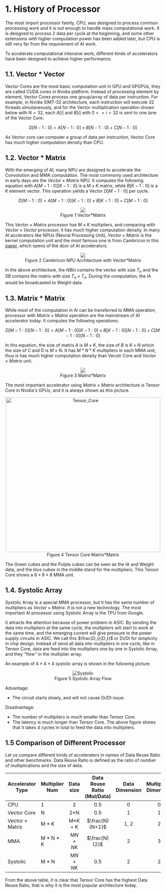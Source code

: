 

# 1. History of Processor

The most import processor family, CPU, was designed to process common processing work and it is not enough to handle mass computational work. It is designed to process 2 data per cycle at the beginning, and some other extensions with higher computation power has been added later, but CPU is still very far from the requirement of AI work.

To accelerate computational intensive work, different kinds of accelerators have been designed to achieve higher performance. 


## 1.1. Vector * Vector

Vector Cores are the most basic computation unit in GPU and GPGPUs, they are called CUDA cores in Nvidia platform. Instead of processing element by element, Vector Cores process one group/array of data per instruction. For example, in Nvidia SIMT-32 architecture, each instruction will execute 32 threads simutaneously, and for the Vector multiplication operation shown below with $N=32$, each $A[i]$ and $B[i]$ with $0<=i<32$ is sent to one lane of the Vector Core.

$$
D[N-1 : 0] = A[N-1 : 0] \times B[N-1 : 0]+ C[N-1 : 0]
$$

As Vector core can computer a group of data per instruction, Vector Core has much higher computation density than CPU.

## 1.2. Vector * Matrix

With the emerging of AI, many NPU are designed to accelerate the Convolution and MMA computation. The most commonly used architecture in early days are the $Vector \times Matrix$ NPU. It computes the following equation with $A[M-1 : 0][K-1 : 0]$ is a $M \times K$ matrix, while $B[K-1 : 0]$ is a K element vector. This operation yields a Vector $D[M-1 : 0]$ per cycle.

$$
D[M-1 : 0] = A[M-1 : 0][K-1 : 0] \times B[K-1 : 0] + C[M-1 : 0]
$$

<div align="center">
  <img src="AI_Accelerator_Architecture/Vector_Matrix.png">
</div>
<div align="center">
  Figure 1 Vector*Matrix
</div>

This $Vector \times Matrix$ processor has  $M \times K$ multipliers, and comparing with $Vector \times Vector$ processor, it has much higher computation density. In many AI acclerators like NPUs (Neural Processing Unit), $Vector \times Matrix$ is the kernel computation unit and the most famous one is from Cambricon in this [paper](https://dl.acm.org/doi/abs/10.1145/2654822.2541967), which opens of the door of AI accelerators.

<div align="center">
  <img src="AI_Accelerator_Architecture/cambricon_npu.png">
</div>
<div align="center">
  Figure 2 Cambricon NPU Architecture with Vector*Matrix
</div>

In the above architecture, the $NBin$ contains the vector with size $T_n$ and the $SB$ contains the matrix with size $T_n \times T_n$. During the computation, the IA would be broadcasted to Weight data.

## 1.3. Matrix * Matrix

While most of the computation in AI can be transferred to MMA operation, processor with $Matrix \times Matrix$ operation are the mainstream of AI accelerator today. It computes the following operations:

$$
D[M-1 : 0][N-1 : 0] = A[M-1 : 0][K-1 : 0] \times B[K-1 : 0][N-1 : 0] + C[M-1 : 0][N-1 : 0]
$$

In tihs equation, the size of matrix $A$ is $M \times K$, the size of $B$ is $K \times N$ which the size of C and D is $M \times N$. It has $M * N * K$ multipliers in each MMA unit, thus is has much higher computation density than Vecotr Core and $Vector \times Matrix$ unit. 

<div align="center">
  <img src="AI_Accelerator_Architecture/Matrix_Matrix.png">
</div>
<div align="center">
  Figure 3 Matrix*Matrix
</div>

The most important accelerator using  $Matrix \times Matrix$ architecture is Tensor Core in Nvidia's GPUs, and it is always shown as this picture.

<div align="center">
  <img src="AI_Accelerator_Architecture/Tensor_Core.png" alt="Tensor_Core" title="Tensor Core Matrix*Matrix" width="500">
</div>
<div align="center">
  Figure 4 Tensor Core Matrix*Matrix
</div>

The Green cubes and the Pulple cubes can be seen as the IA and Weight data, and the blus cubes in the middle stand for the multipliers. This Tensor Core shows a $8 \times 8 \times 8$ MMA unit.

## 1.4. Systolic Array

Systolic Array is a special MMA processor, but it has the same number of multipliers as $Vector \times Matrix$. It is not a new technology. The most important AI processor using Systolic Array is the TPU from Google.

It attracts the attention because of power problem in ASIC. By sending the data into multipliers at the same cycle, the multipliers will start to work at the same time, and the emerging current will give pressure to the power supply circuits in ASIC. We call this $\frac{D_i}{D_t}$ or Di/Dt for simplicity in chip design. Instead of send all data into multipliers in one cycle, like in Tensor Core, data are feed into the multipliers one by one in Systolic Array, and they "flow" in the multiplier array.

An example of $4 \times 4 \times 4$ systolic array is shown in the following picture.  

<div align="center">
  <img src="AI_Accelerator_Architecture/systolic.png"  alt="Systolic" title="Systolic Array">
</div>
<div align="center">
  Figure 5 Systolic Array Flow
</div>

Advantage:
- The circuit starts slowly, and will not cause Di/Dt issue.

Disadvantage:
- The number of multipliers is much smaller than Tensor Core.
- The latency is much longer than Tensor Core. The above figure shows that it takes 4 cycles in total to feed the data into multipliers. 

## 1.5 Comparison of Different Processor

Let us compare different kinds of acceleraters in names of Data Reuse Ratio and other benchmarks. Data Reuse Ratio is defined as the ratio of number of multiplications and the size of data. 

| Accelerator Type        | Multiplier Num  | Data size | Data Reuse Ratio (Mul/Data) | Data Dimension  | Multipliers Dimension |
| --                      | --              | :-------: | :--:                        | :--:            | :--:  |
| CPU                     | 1               | 2         | 0.5                         | 0               | 0   |
| Vector Core             | N               | 2*N       | 0.5                         | 1               | 1   |
| Vector $\times$ Matrix  | M * K           | M*K + K   | $\frac{N}{N+1}$             | 1, 2            | 2   |
| MMA                     | M * N * K       | M*N + N*K | $\frac{N}{2}$               | 2               | 3   |
| Systolic                | M * N           | M*N + N*K | 0.5                         | 2               | 2   |

From the above table, it is clear that Tensor Core has the highest Data Reuse Ratio, that is why it is the most popular architecture today.